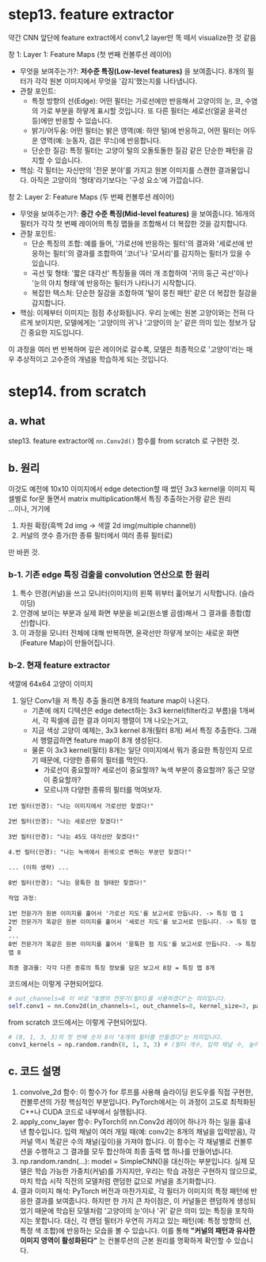 # step13. feature extractor 

약간 CNN 앞단에 feature extract에서 conv1,2 layer만 똑 떼서 visualize한 것 같음 

창 1: Layer 1: Feature Maps (첫 번째 컨볼루션 레이어)
- 무엇을 보여주는가?: **저수준 특징(Low-level features)** 을 보여줍니다. 8개의 필터가 각각 원본 이미지에서 무엇을 '감지'했는지를 나타냅니다.
- 관찰 포인트:
    - 특정 방향의 선(Edge): 어떤 필터는 가로선에만 반응해서 고양이의 눈, 코, 수염의 가로 부분을 하얗게 표시할 것입니다. 또 다른 필터는 세로선(얼굴 윤곽선 등)에만 반응할 수 있습니다.
    - 밝기/어두움: 어떤 필터는 밝은 영역(예: 하얀 털)에 반응하고, 어떤 필터는 어두운 영역(예: 눈동자, 검은 무늬)에 반응합니다.
    - 단순한 질감: 특정 필터는 고양이 털의 오돌토돌한 질감 같은 단순한 패턴을 감지할 수 있습니다.
- 핵심: 각 필터는 자신만의 '전문 분야'를 가지고 원본 이미지를 스캔한 결과물입니다. 아직은 고양이의 '형태'라기보다는 '구성 요소'에 가깝습니다.


창 2: Layer 2: Feature Maps (두 번째 컨볼루션 레이어)
- 무엇을 보여주는가?: **중간 수준 특징(Mid-level features)** 을 보여줍니다. 16개의 필터가 각각 첫 번째 레이어의 특징 맵들을 조합해서 더 복잡한 것을 감지합니다.
- 관찰 포인트:
    - 단순 특징의 조합: 예를 들어, '가로선에 반응하는 필터'의 결과와 '세로선에 반응하는 필터'의 결과를 조합하여 '코너'나 '모서리'를 감지하는 필터가 있을 수 있습니다.
    - 곡선 및 형태: '짧은 대각선' 특징들을 여러 개 조합하여 '귀의 둥근 곡선'이나 '눈의 아치 형태'에 반응하는 필터가 나타나기 시작합니다.
    - 복잡한 텍스처: 단순한 질감을 조합하여 '털이 뭉친 패턴' 같은 더 복잡한 질감을 감지합니다.
- 핵심: 이제부터 이미지는 점점 추상화됩니다. 우리 눈에는 원본 고양이와는 전혀 다르게 보이지만, 모델에게는 '고양이의 귀'나 '고양이의 눈' 같은 의미 있는 정보가 담긴 중요한 지도입니다.

이 과정을 여러 번 반복하며 깊은 레이어로 갈수록, 모델은 최종적으로 '고양이'라는 매우 추상적이고 고수준의 개념을 학습하게 되는 것입니다.


# step14. from scratch 

## a. what 
step13. feature extractor에 `nn.Conv2d()` 함수를 from scratch 로 구현한 것.

## b. 원리 
이것도 예전에 10x10 이미지에서 edge detection할 때 썼던 3x3 kernel을 이미지 픽셀별로 for문 돌면서 matrix multiplication해서 특징 추출하는거랑 같은 원리\
...이나, 거기에 
1. 차원 확장(흑백 2d img -> 색깔 2d img(multiple channel))
2. 커널의 갯수 증가(한 종류 필터에서 여러 종류 필터로)

만 바뀐 것.

### b-1. 기존 edge 특징 검출을 convolution 연산으로 한 원리
1. 특수 안경(커널)을 쓰고 모니터(이미지)의 왼쪽 위부터 훑어보기 시작합니다. (슬라이딩)
2. 안경에 보이는 부분과 실제 화면 부분을 비교(원소별 곱셈)해서 그 결과를 종합(합산)합니다.
3. 이 과정을 모니터 전체에 대해 반복하면, 윤곽선만 하얗게 보이는 새로운 화면(Feature Map)이 만들어집니다.

### b-2. 현재 feature extractor 
색깔에 64x64 고양이 이미지 

1. 일단 Conv1을 저 특징 추출 돌리면 8개의 feature map이 나온다.
    - 기존에 에지 디텍션은 edge detect하는 3x3 kernel(filter라고 부름)을 1개써서, 각 픽셀에 곱한 결과 이미지 행렬이 1개 나오는거고,
    - 지금 색상 고양이 예제는, 3x3 kernel 8개(필터 8개) 써서 특징 추출한다. 그래서 행렬곱하면 feature map이 8개 생성된다.
    - 물론 이 3x3 kernel(필터) 8개는 일단 이미지에서 뭐가 중요한 특징인지 모르기 때문에, 다양한 종류의 필터를 먹인다.
        - 가로선이 중요할까? 세로선이 중요할까? 녹색 부분이 중요할까? 둥근 모양이 중요할까?
        - 모르니까 다양한 종류의 필터를 먹여보자.

```
1번 필터(안경): "나는 이미지에서 가로선만 찾겠다!"

2번 필터(안경): "나는 세로선만 찾겠다!"

3번 필터(안경): "나는 45도 대각선만 찾겠다!"

4.번 필터(안경): "나는 녹색에서 흰색으로 변하는 부분만 찾겠다!"

... (이하 생략) ...

8번 필터(안경): "나는 뭉툭한 점 형태만 찾겠다!"

작업 과정:

1번 전문가가 원본 이미지를 훑어서 '가로선 지도'를 보고서로 만듭니다. -> 특징 맵 1
2번 전문가가 똑같은 원본 이미지를 훑어서 '세로선 지도'를 보고서로 만듭니다. -> 특징 맵 2
...
8번 전문가가 똑같은 원본 이미지를 훑어서 '뭉툭한 점 지도'를 보고서로 만듭니다. -> 특징 맵 8

최종 결과물: 각각 다른 종류의 특징 정보를 담은 보고서 8장 = 특징 맵 8개
```

코드에서는 이렇게 구현되어있다.
```python
# out_channels=8 이 바로 "8명의 전문가(필터)를 사용하겠다"는 의미입니다.
self.conv1 = nn.Conv2d(in_channels=1, out_channels=8, kernel_size=3, padding=1)
```

from scratch 코드에서는 이렇게 구현되어있다.
```python
# (8, 1, 3, 3)의 첫 번째 숫자 8이 "8개의 필터를 만들겠다"는 의미입니다.
conv1_kernels = np.random.randn(8, 1, 3, 3) # (필터 개수, 입력 채널 수, 높이, 너비)
```



## c. 코드 설명 
1. convolve_2d 함수: 이 함수가 for 루프를 사용해 슬라이딩 윈도우를 직접 구현한, 컨볼루션의 가장 핵심적인 부분입니다. PyTorch에서는 이 과정이 고도로 최적화된 C++나 CUDA 코드로 내부에서 실행됩니다.
2. apply_conv_layer 함수: PyTorch의 nn.Conv2d 레이어 하나가 하는 일을 흉내 낸 함수입니다. 입력 채널이 여러 개일 때(예: conv2는 8개의 채널을 입력받음), 각 커널 역시 똑같은 수의 채널(깊이)을 가져야 합니다. 이 함수는 각 채널별로 컨볼루션을 수행하고 그 결과를 모두 합산하여 최종 출력 맵 하나를 만들어냅니다.
3. np.random.randn(...): model = SimpleCNN()을 대신하는 부분입니다. 실제 모델은 학습 가능한 가중치(커널)를 가지지만, 우리는 학습 과정은 구현하지 않으므로, 마치 학습 시작 직전의 모델처럼 랜덤한 값으로 커널을 초기화합니다.
4. 결과 이미지 해석: PyTorch 버전과 마찬가지로, 각 필터가 이미지의 특정 패턴에 반응한 결과를 보여줍니다. 하지만 한 가지 큰 차이점은, 이 커널들은 랜덤하게 생성되었기 때문에 학습된 모델처럼 '고양이의 눈'이나 '귀' 같은 의미 있는 특징을 포착하지는 못합니다. 대신, 각 랜덤 필터가 우연히 가지고 있는 패턴(예: 특정 방향의 선, 특정 색 조합)에 반응하는 모습을 볼 수 있습니다. 이를 통해 **"커널의 패턴과 유사한 이미지 영역이 활성화된다"** 는 컨볼루션의 근본 원리를 명확하게 확인할 수 있습니다.


